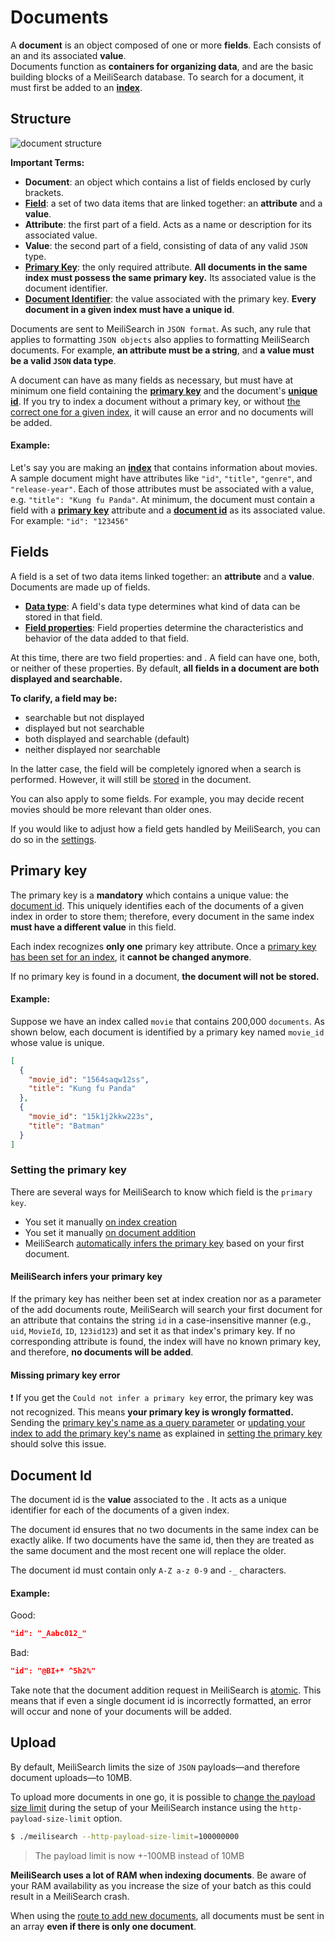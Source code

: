 # Documents
 
A **document** is an object composed of one or more **fields**. Each **<clientGlossary word="field" />** consists of an **<clientGlossary word="attribute" />** and its associated **value**.<br />
Documents function as **containers for organizing data**, and are the basic building blocks of a MeiliSearch database. To search for a document, it must first be added to an **[index][indexes]**.

## Structure

![document structure](/document_structure.svg)

**Important Terms:**

- **Document**: an object which contains a list of fields enclosed by curly brackets.
- **[Field][fields]**: a set of two data items that are linked together: an **attribute** and a **value**.
- **Attribute**: the first part of a field. Acts as a name or description for its associated value.
- **Value**: the second part of a field, consisting of data of any valid `JSON` type.
- **[Primary Key][primary-key]**: the only required attribute. **All documents in the same index must possess the same primary key.** Its associated value is the document identifier.
- **[Document Identifier][document-id]**: the value associated with the primary key. **Every document in a given index must have a unique id**.

Documents are sent to MeiliSearch in `JSON format`. As such, any rule that applies to formatting `JSON objects` also applies to formatting MeiliSearch documents. For example, **an attribute must be a string**, and **a value must be a valid `JSON` data type**.

A document can have as many fields as necessary, but must have at minimum one field containing the **[primary key][primary-key]** and the document's **[unique id][document-id]**. If you try to index a document without a primary key, or without [the correct one for a given index](/guides/main_concepts/indexes.md#primary-key), it will cause an error and no documents will be added.

#### Example:

Let's say you are making an **[index][indexes]** that contains information about movies.
A sample document might have attributes like `"id"`, `"title"`, `"genre"`, and `"release-year"`.
Each of those attributes must be associated with a value, e.g. `"title": "Kung fu Panda"`.
At minimum, the document must contain a field with a **[primary key][primary-key]** attribute and a **[document id][document-id]** as its associated value. For example: `"id": "123456"`

## Fields

A field is a set of two data items linked together: an **attribute** and a **value**. Documents are made up of fields.

- **[Data type](/guides/advanced_guides/datatypes.md)**: A field's data type determines what kind of data can be stored in that field.
- **[Field properties](/guides/advanced_guides/field_properties.md)**: Field properties determine the characteristics and behavior of the data added to that field.

At this time, there are two field properties: [<clientGlossary word="searchable" />](/guides/advanced_guides/field_properties.md#searchable-fields) and [<clientGlossary word="displayed" />](/guides/advanced_guides/field_properties.md#displayed-fields). A field can have one, both, or neither of these properties. By default, **all fields in a document are both displayed and searchable.**

**To clarify, a field may be:**
* searchable but not displayed
* displayed but not searchable
* both displayed and searchable (default)
* neither displayed nor searchable

In the latter case, the field will be completely ignored when a search is performed. However, it will still be [stored](/guides/advanced_guides/field_properties.md#data-storing) in the document.

You can also apply [<clientGlossary word="ranking rules" />](/guides/main_concepts/relevancy.md#ranking-rules) to some fields. For example, you may decide recent movies should be more relevant than older ones.

If you would like to adjust how a field gets handled by MeiliSearch, you can do so in the [settings](/guides/advanced_guides/settings.md#settings).

## Primary key

The primary key is a **mandatory** <clientGlossary word="attribute" /> which contains a unique value: the [document id][document-id]. This <clientGlossary word="field" /> uniquely identifies each of the documents of a given index in order to store them; therefore, every document in the same index **must have a different value** in this field.

Each index recognizes **only one** primary key attribute. Once a [primary key has been set for an index](/guides/main_concepts/documents.md#setting-the-primary-key), it **cannot be changed anymore**.

If no primary key is found in a document, **the document will not be stored.**

#### Example:

Suppose we have an index called `movie` that contains 200,000 `documents`. As shown below, each document is identified by a primary key named `movie_id` whose value is unique.

```json
[
  {
    "movie_id": "1564saqw12ss",
    "title": "Kung fu Panda"
  },
  {
    "movie_id": "15k1j2kkw223s",
    "title": "Batman"
  }
]
```

### Setting the primary key

There are several ways for MeiliSearch to know which field is the `primary key`.

- You set it manually [on index creation](/references/indexes.md#create-an-index)
- You set it manually [on document addition](/references/documents.md#add-or-replace-documents)
- MeiliSearch [automatically infers the primary key](/guides/main_concepts/documents.md#meilisearch-infers-your-primary-key) based on your first document.

#### MeiliSearch infers your primary key

If the primary key has neither been set at index creation nor as a parameter of the add documents route, MeiliSearch will search your first document for an attribute that contains the string `id` in a case-insensitive manner (e.g., `uid`, `MovieId`, `ID`, `123id123`) and set it as that index's primary key.
If no corresponding attribute is found, the index will have no known primary key, and therefore, **no documents will be added**.

#### Missing primary key error

❗️ If you get the `Could not infer a primary key` error, the primary key was not recognized. This means **your primary key is wrongly formatted.** Sending the [primary key's name as a query parameter](/references/documents.md#add-or-replace-documents) or [updating your index to add the primary key's name](/references/indexes.md#create-an-index) as explained in [setting the primary key](/guides/main_concepts/documents.md#primary-key) should solve this issue.

## Document Id

The document id is the **value** associated to the <clientGlossary word="primary key"/>. It acts as a unique identifier for each of the documents of a given index.

The document id ensures that no two documents in the same index can be exactly alike. If two documents have the same id, then they are treated as the same document and the most recent one will replace the older.

The document id must contain only `A-Z a-z 0-9` and `-_` characters.

#### Example:

Good:

```json
"id": "_Aabc012_"
```

Bad:

```json
"id": "@BI+* ^5h2%"
```

Take note that the document addition request in MeiliSearch is <!-- prettier-ignore -->[atomic](https://en.wikipedia.org/wiki/Atomicity_(database_systems)). This means that if even a single document id is incorrectly formatted, an error will occur and none of your documents will be added.

## Upload

By default, MeiliSearch limits the size of `JSON` payloads—and therefore document uploads—to 10MB.

To upload more documents in one go, it is possible to [change the payload size limit](/guides/advanced_guides/configuration.md#payload-limit-size) during the setup of your MeiliSearch instance using the `http-payload-size-limit` option.

```bash
$ ./meilisearch --http-payload-size-limit=100000000
```

> The payload limit is now +-100MB instead of 10MB

**MeiliSearch uses a lot of RAM when indexing documents**. Be aware of your RAM availability as you increase the size of your batch as this could result in a MeiliSearch crash.

When using the [route to add new documents](/references/documents.md#add-or-update-documents), all documents must be sent in an array **even if there is only one document**.

[primary-key]: /guides/main_concepts/documents.md#primary-key
[document-id]: /guides/main_concepts/documents.md#document-id
[fields]: /guides/main_concepts/documents.md#fields
[indexes]: /guides/main_concepts/indexes.md
